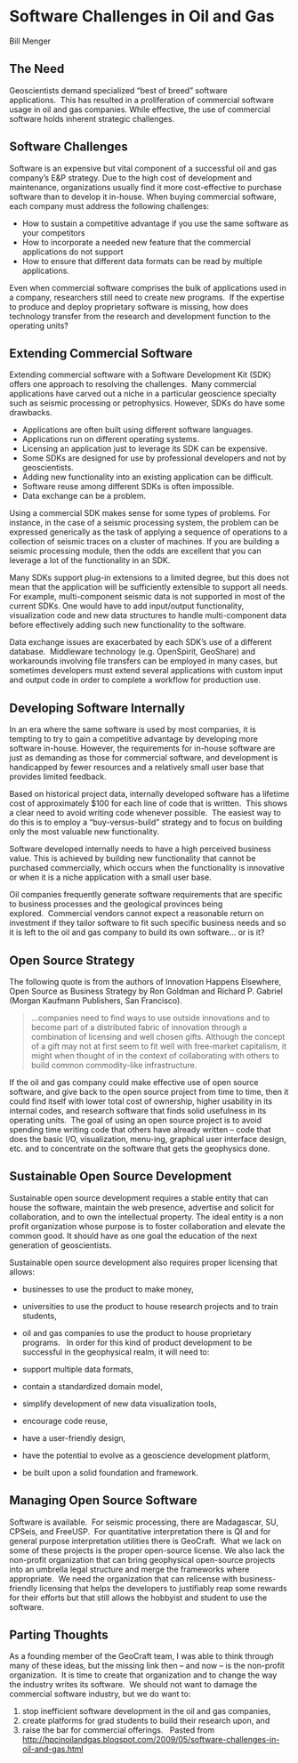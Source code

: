# Software Challenges in Oil and Gas

Bill Menger

## The Need

Geoscientists demand specialized “best of breed” software applications.  This has resulted in a proliferation of commercial software usage in oil and gas companies. While effective, the use of commercial software holds inherent strategic challenges.
 

## Software Challenges

Software is an expensive but vital component of a successful oil and gas company’s E&P strategy. Due to the high cost of development and maintenance, organizations usually find it more cost-effective to purchase software than to develop it in-house.
When buying commercial software, each company must address the following challenges:

- How to sustain a competitive advantage if you use the same software as your competitors
- How to incorporate a needed new feature that the commercial applications do not support
- How to ensure that different data formats can be read by multiple applications.

Even when commercial software comprises the bulk of applications used in a company, researchers still need to create new programs.  If the expertise to produce and deploy proprietary software is missing, how does technology transfer from the research and development function to the operating units?
 

## Extending Commercial Software

Extending commercial software with a Software Development Kit (SDK) offers one approach to resolving the challenges.  Many commercial applications have carved out a niche in a particular geoscience specialty such as seismic processing or petrophysics. However, SDKs do have some drawbacks.

- Applications are often built using different software languages.
- Applications run on different operating systems.
- Licensing an application just to leverage its SDK can be expensive.
- Some SDKs are designed for use by professional developers and not by geoscientists.
- Adding new functionality into an existing application can be difficult.
- Software reuse among different SDKs is often impossible.
- Data exchange can be a problem.

Using a commercial SDK makes sense for some types of problems. For instance, in the case of a seismic processing system, the problem can be expressed generically as the task of applying a sequence of operations to a collection of seismic traces on a cluster of machines. If you are building a seismic processing module, then the odds are excellent that you can leverage a lot of the functionality in an SDK.

Many SDKs support plug-in extensions to a limited degree, but this does not mean that the application will be sufficiently extensible to support all needs. For example, multi-component seismic data is not supported in most of the current SDKs. One would have to add input/output functionality, visualization code and new data structures to handle multi-component data before effectively adding such new functionality to the software.

Data exchange issues are exacerbated by each SDK’s use of a different database.  Middleware technology (e.g. OpenSpirit, GeoShare) and workarounds involving file transfers can be employed in many cases, but sometimes developers must extend several applications with custom input and output code in order to complete a workflow for production use.
 

## Developing Software Internally

In an era where the same software is used by most companies, it is tempting to try to gain a competitive advantage by developing more software in-house. However, the requirements for in-house software are just as demanding as those for commercial software, and development is handicapped by fewer resources and a relatively small user base that provides limited feedback.

Based on historical project data, internally developed software has a lifetime cost of approximately $100 for each line of code that is written.  This shows a clear need to avoid writing code whenever possible.  The easiest way to do this is to employ a “buy-versus-build” strategy and to focus on building only the most valuable new functionality.

Software developed internally needs to have a high perceived business value. This is achieved by building new functionality that cannot be purchased commercially, which occurs when the functionality is innovative or when it is a niche application with a small user base.

Oil companies frequently generate software requirements that are specific to business processes and the geological provinces being explored.  Commercial vendors cannot expect a reasonable return on investment if they tailor software to fit such specific business needs and so it is left to the oil and gas company to build its own software… or is it?
 

## Open Source Strategy

The following quote is from the authors of Innovation Happens Elsewhere, Open Source as Business Strategy by Ron Goldman and Richard P. Gabriel (Morgan Kaufmann Publishers, San Francisco).

> …companies need to find ways to use outside innovations and to become part of a distributed fabric of innovation through a combination of licensing and well chosen gifts. Although the concept of a gift may not at first seem to fit well with free-market capitalism, it might when thought of in the context of collaborating with others to build common commodity-like infrastructure.

If the oil and gas company could make effective use of open source software, and give back to the open source project from time to time, then it could find itself with lower total cost of ownership, higher usability in its internal codes, and research software that finds solid usefulness in its operating units.  The goal of using an open source project is to avoid spending time writing code that others have already written – code that does the basic I/O, visualization, menu-ing, graphical user interface design, etc. and to concentrate on the software that gets the geophysics done.
 

## Sustainable Open Source Development

Sustainable open source development requires a stable entity that can house the software, maintain the web presence, advertise and solicit for collaboration, and to own the intellectual property. The ideal entity is a non profit organization whose purpose is to foster collaboration and elevate the common good. It should have as one goal the education of the next generation of geoscientists.

Sustainable open source development also requires proper licensing that allows:

- businesses to use the product to make money,
- universities to use the product to house research projects and to train students,
- oil and gas companies to use the product to house proprietary programs.
 
In order for this kind of product development to be successful in the geophysical realm, it will need to:

- support multiple data formats,
- contain a standardized domain model,
- simplify development of new data visualization tools,
- encourage code reuse,
- have a user-friendly design,
- have the potential to evolve as a geoscience development platform,
- be built upon a solid foundation and framework.
 

## Managing Open Source Software

Software is available.  For seismic processing, there are Madagascar, SU, CPSeis, and FreeUSP.  For quantitative interpretation there is QI and for general purpose interpretation utilities there is GeoCraft.  What we lack on some of these projects is the proper open-source license. We also lack the non-profit organization that can bring geophysical open-source projects into an umbrella legal structure and merge the frameworks where appropriate.  We need the organization that can relicense with business-friendly licensing that helps the developers to justifiably reap some rewards for their efforts but that still allows the hobbyist and student to use the software.
 

## Parting Thoughts

As a founding member of the GeoCraft team, I was able to think through many of these ideas, but the missing link then – and now – is the non-profit organization.  It is time to create that organization and to change the way the industry writes its software.  We should not want to damage the commercial software industry, but we do want to:

1. stop inefficient software development in the oil and gas companies,
2. create platforms for grad students to build their research upon, and
3. raise the bar for commercial offerings.
 
Pasted from <http://hpcinoilandgas.blogspot.com/2009/05/software-challenges-in-oil-and-gas.html> 
 